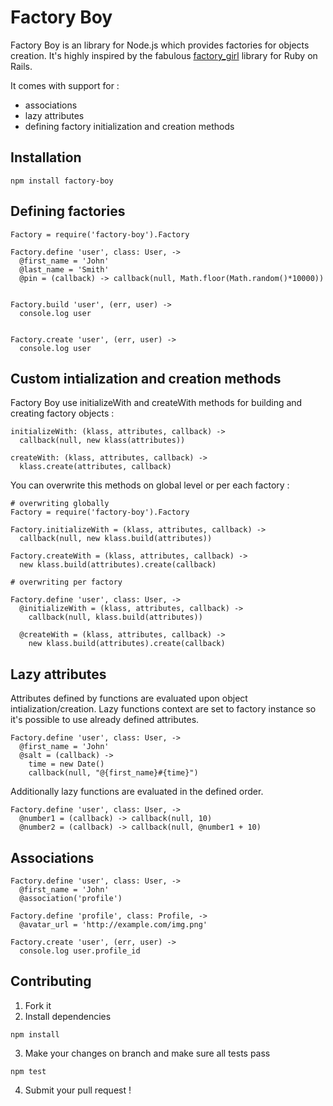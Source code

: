 Factory Boy
===========

Factory Boy is an library for Node.js which provides factories for objects creation. 
It's highly inspired by the fabulous [factory\_girl](http://github.com/thoughtbot/factory_girl) library for Ruby on Rails.

It comes with support for :

* associations
* lazy attributes
* defining factory initialization and creation methods

## Installation

```
npm install factory-boy
```

## Defining factories

```
Factory = require('factory-boy').Factory

Factory.define 'user', class: User, ->
  @first_name = 'John'
  @last_name = 'Smith'
  @pin = (callback) -> callback(null, Math.floor(Math.random()*10000))
  
  
Factory.build 'user', (err, user) ->
  console.log user


Factory.create 'user', (err, user) ->
  console.log user
```

## Custom intialization and creation methods

Factory Boy use initializeWith and createWith methods for building and creating factory objects :

```
initializeWith: (klass, attributes, callback) ->
  callback(null, new klass(attributes))
  
createWith: (klass, attributes, callback) ->
  klass.create(attributes, callback)
```

You can overwrite this methods on global level or per each factory :

```
# overwriting globally
Factory = require('factory-boy').Factory

Factory.initializeWith = (klass, attributes, callback) ->
  callback(null, new klass.build(attributes))

Factory.createWith = (klass, attributes, callback) ->
  new klass.build(attributes).create(callback)
  
# overwriting per factory

Factory.define 'user', class: User, ->
  @initializeWith = (klass, attributes, callback) ->
    callback(null, klass.build(attributes))

  @createWith = (klass, attributes, callback) ->
    new klass.build(attributes).create(callback)
```

## Lazy attributes

Attributes defined by functions are evaluated upon object intialization/creation. 
Lazy functions context are set to factory instance so it's possible to use already defined attributes.

```
Factory.define 'user', class: User, ->
  @first_name = 'John'
  @salt = (callback) -> 
    time = new Date()
    callback(null, "@{first_name}#{time}")
```

Additionally lazy functions are evaluated in the defined order.

```
Factory.define 'user', class: User, ->
  @number1 = (callback) -> callback(null, 10)
  @number2 = (callback) -> callback(null, @number1 + 10)
```

## Associations

```
Factory.define 'user', class: User, ->
  @first_name = 'John'
  @association('profile')

Factory.define 'profile', class: Profile, ->
  @avatar_url = 'http://example.com/img.png'

Factory.create 'user', (err, user) ->
  console.log user.profile_id
```

## Contributing

1. Fork it
2. Install dependencies

```
npm install
```

3. Make your changes on branch and make sure all tests pass 

```
npm test
```

4. Submit your pull request !
